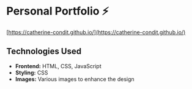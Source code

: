 # Personal Portfolio ⚡

[https://catherine-condit.github.io/](https://catherine-condit.github.io/)

## Technologies Used

- **Frontend:** HTML, CSS, JavaScript
- **Styling:** CSS
- **Images:** Various images to enhance the design

